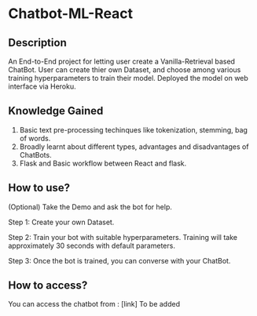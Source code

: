 # Chatbot-ML-React

## Description
An End-to-End project for letting user create a Vanilla-Retrieval based ChatBot. User can create thier own Dataset, and choose among various training hyperparameters to train their model. Deployed the model on web interface via Heroku.

## Knowledge Gained
1. Basic text pre-processing techinques like tokenization, stemming, bag of words.
2. Broadly learnt about different types, advantages and disadvantages of ChatBots.
2. Flask and Basic workflow between React and flask.

## How to use?
(Optional) Take the Demo and ask the bot for help.

Step 1: Create your own Dataset.

Step 2: Train your bot with suitable hyperparameters. Training will take approximately 30 seconds with default parameters.

Step 3: Once the bot is trained, you can converse with your ChatBot.

## How to access?
You can access the chatbot from : [link] To be added
